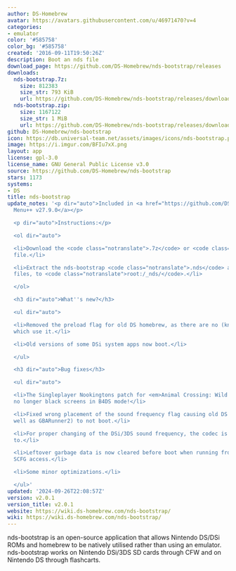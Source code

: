 ```yaml
---
author: DS-Homebrew
avatar: https://avatars.githubusercontent.com/u/46971470?v=4
categories:
- emulator
color: '#585758'
color_bg: '#585758'
created: '2016-09-11T19:50:26Z'
description: Boot an nds file
download_page: https://github.com/DS-Homebrew/nds-bootstrap/releases
downloads:
  nds-bootstrap.7z:
    size: 812383
    size_str: 793 KiB
    url: https://github.com/DS-Homebrew/nds-bootstrap/releases/download/v2.0.1/nds-bootstrap.7z
  nds-bootstrap.zip:
    size: 1167122
    size_str: 1 MiB
    url: https://github.com/DS-Homebrew/nds-bootstrap/releases/download/v2.0.1/nds-bootstrap.zip
github: DS-Homebrew/nds-bootstrap
icon: https://db.universal-team.net/assets/images/icons/nds-bootstrap.png
image: https://i.imgur.com/BFIu7xX.png
layout: app
license: gpl-3.0
license_name: GNU General Public License v3.0
source: https://github.com/DS-Homebrew/nds-bootstrap
stars: 1173
systems:
- DS
title: nds-bootstrap
update_notes: '<p dir="auto">Included in <a href="https://github.com/DS-Homebrew/TWiLightMenu/releases/tag/v27.9.0"><strong>TW</strong>i<strong>L</strong>ight
  Menu++ v27.9.0</a></p>

  <p dir="auto">Instructions:</p>

  <ol dir="auto">

  <li>Download the <code class="notranslate">.7z</code> or <code class="notranslate">.zip</code>
  file.</li>

  <li>Extract the nds-bootstrap <code class="notranslate">.nds</code> and <code class="notranslate">.ver</code>
  files, to <code class="notranslate">root:/_nds/</code>.</li>

  </ol>

  <h3 dir="auto">What''s new?</h3>

  <ul dir="auto">

  <li>Removed the preload flag for old DS homebrew, as there are no (known) frontends
  which use it.</li>

  <li>Old versions of some DSi system apps now boot.</li>

  </ul>

  <h3 dir="auto">Bug fixes</h3>

  <ul dir="auto">

  <li>The Singleplayer Nookingtons patch for <em>Animal Crossing: Wild World</em>
  no longer black screens in B4DS mode!</li>

  <li>Fixed wrong placement of the sound frequency flag causing old DS homebrew (as
  well as GBARunner2) to not boot.</li>

  <li>For proper changing of the DSi/3DS sound frequency, the codec is now written
  to.</li>

  <li>Leftover garbage data is now cleared before boot when running from Slot-1 with
  SCFG access.</li>

  <li>Some minor optimizations.</li>

  </ul>'
updated: '2024-09-26T22:08:57Z'
version: v2.0.1
version_title: v2.0.1
website: https://wiki.ds-homebrew.com/nds-bootstrap/
wiki: https://wiki.ds-homebrew.com/nds-bootstrap/
---
```

nds-bootstrap is an open-source application that allows Nintendo DS/DSi ROMs and homebrew to be natively utilised rather than using an emulator. nds-bootstrap works on Nintendo DSi/3DS SD cards through CFW and on Nintendo DS through flashcarts.